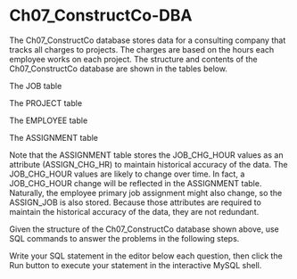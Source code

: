 # Ch07_ConstructCo-DBA

The Ch07_ConstructCo database stores data for a consulting company that tracks all charges to projects. The charges are based on the hours each employee works on each project. The structure and contents of the Ch07_ConstructCo database are shown in the tables below.

The JOB table

The PROJECT table

The EMPLOYEE table

The ASSIGNMENT table

Note that the ASSIGNMENT table stores the JOB_CHG_HOUR values as an attribute (ASSIGN_CHG_HR) to maintain historical accuracy of the data. The JOB_CHG_HOUR values are likely to change over time. In fact, a JOB_CHG_HOUR change will be reflected in the ASSIGNMENT table. Naturally, the employee primary job assignment might also change, so the ASSIGN_JOB is also stored. Because those attributes are required to maintain the historical accuracy of the data, they are not redundant.

Given the structure of the Ch07_ConstructCo database shown above, use SQL commands to answer the problems in the following steps.

Write your SQL statement in the editor below each question, then click the Run button to execute your statement in the interactive MySQL shell.
